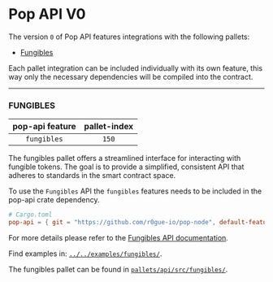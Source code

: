 # Pop API V0

The version `0` of Pop API features integrations with the following pallets:
- [Fungibles](#fungibles)

Each pallet integration can be included individually with its own feature, this way only the necessary dependencies will be compiled into the contract.

---
### FUNGIBLES
| pop-api feature |  pallet-index  |
|:---------------:|:--------------:|
|   `fungibles`   |     `150`      |

The fungibles pallet offers a streamlined interface for interacting with fungible tokens. The
goal is to provide a simplified, consistent API that adheres to standards in the smart contract
space.

To use the `Fungibles` API the `fungibles` features needs to be included in the pop-api crate dependency.
```toml
# Cargo.toml
pop-api = { git = "https://github.com/r0gue-io/pop-node", default-features = false, features = [ "fungibles" ] }
```

For more details please refer to the [Fungibles API documentation](./fungibles/README.md).

Find examples in: [`../../examples/fungibles/`](../../examples/fungibles/).

The fungibles pallet can be found in [`pallets/api/src/fungibles/`](../../../pallets/api/src/fungibles/).
